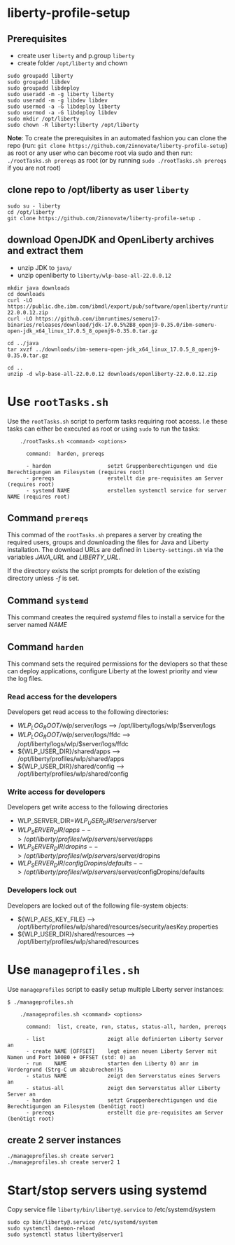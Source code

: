 # liberty-profile-setup

## Prerequisites

- create user `liberty` and p.group `liberty`
- create folder `/opt/liberty` and chown

```
sudo groupadd liberty
sudo groupadd libdev
sudo groupadd libdeploy
sudo useradd -m -g liberty liberty
sudo useradd -m -g libdev libdev
sudo usermod -a -G libdeploy liberty
sudo usermod -a -G libdeploy libdev
sudo mkdir /opt/liberty
sudo chown -R liberty:liberty /opt/liberty
```
**Note**: To create the prerequisites in an automated fashion you can clone the repo (run: `git clone https://github.com/2innovate/liberty-profile-setup`) as root or any user who can become root via sudo and then run: `./rootTasks.sh prereqs` as root (or by running `sudo ./rootTasks.sh prereqs` if you are not root)

## clone repo to /opt/liberty as user `liberty`

```
sudo su - liberty
cd /opt/liberty
git clone https://github.com/2innovate/liberty-profile-setup .
```

## download OpenJDK and OpenLiberty archives and extract them

- unzip JDK to `java/`
- unzip openliberty to `liberty/wlp-base-all-22.0.0.12`

```
mkdir java downloads
cd downloads
curl -LO https://public.dhe.ibm.com/ibmdl/export/pub/software/openliberty/runtime/release/22.0.0.12/openliberty-22.0.0.12.zip
curl -LO https://github.com/ibmruntimes/semeru17-binaries/releases/download/jdk-17.0.5%2B8_openj9-0.35.0/ibm-semeru-open-jdk_x64_linux_17.0.5_8_openj9-0.35.0.tar.gz

cd ../java
tar xvzf ../downloads/ibm-semeru-open-jdk_x64_linux_17.0.5_8_openj9-0.35.0.tar.gz

cd ..
unzip -d wlp-base-all-22.0.0.12 downloads/openliberty-22.0.0.12.zip
```

# Use `rootTasks.sh`

Use the `rootTasks.sh` script to perform tasks requiring root access. I.e these tasks can either be executed as root or using `sudo` to run the tasks:

```
    ./rootTasks.sh <command> <options>

      command:  harden, prereqs

      - harden                  setzt Gruppenberechtigungen und die Berechtigungen am Filesystem (requires root)
      - prereqs                 erstellt die pre-requisites am Server (requires root)
      - systemd NAME            erstellen systemctl service for server NAME (requires root)
```

## Command `prereqs`

This commad of the `rootTasks.sh`  prepares a server by creating the required users, groups and downloading the files for Java and Liberty installation. The download URLs are defined in `liberty-settings.sh` via the variables *JAVA_URL* and *LIBERTY_URL*.

If the directory exists the script prompts for deletion of the existing directory unless *-f* is set.

## Command `systemd`

This command creates the required *systemd* files to install a service for the server named *NAME*

## Command `harden`

This command sets the required permissions for the devlopers so that these can deploy applications, configure Liberty at the lowest priority and view the log files.

### Read access for the developers

Developers get read access to the following directories:
- ${WLP_LOG_ROOT}/wlp/$server/logs --> /opt/liberty/logs/wlp/$server/logs
- ${WLP_LOG_ROOT}/wlp/$server/logs/ffdc --> /opt/liberty/logs/wlp/$server/logs/ffdc
- ${WLP_USER_DIR}/shared/apps --> /opt/liberty/profiles/wlp/shared/apps
- ${WLP_USER_DIR}/shared/config --> /opt/liberty/profiles/wlp/shared/config

### Write access for developers

Developers get write access to the following directories
- WLP_SERVER_DIR=$WLP_USER_DIR/servers/$server
- ${WLP_SERVER_DIR}/apps --> /opt/liberty/profiles/wlp/servers/$server/apps
- ${WLP_SERVER_DIR}/dropins --> /opt/liberty/profiles/wlp/servers/$server/dropins
- ${WLP_SERVER_DIR}/configDropins/defaults --> /opt/liberty/profiles/wlp/servers/$server/configDropins/defaults

### Developers lock out

Developers are locked out of the following file-system objects:
- ${WLP_AES_KEY_FILE} --> /opt/liberty/profiles/wlp/shared/resources/security/aesKey.properties
- ${WLP_USER_DIR}/shared/resources  --> /opt/liberty/profiles/wlp/shared/resources

# Use `manageprofiles.sh`

Use `manageprofiles` script to easily setup multiple Liberty server instances:

```
$ ./manageprofiles.sh

    ./manageprofiles.sh <command> <options>

      command:  list, create, run, status, status-all, harden, prereqs

      - list                    zeigt alle definierten Liberty Server an
      - create NAME [OFFSET]    legt einen neuen Liberty Server mit Namen und Port 10080 + OFFSET (std: 0) an
      - run    NAME             starten den Liberty 0) anr im Vordergrund (Strg-C um abzubrechen!)S
      - status NAME             zeigt den Serverstatus eines Servers an
      - status-all              zeigt den Serverstatus aller Liberty Server an
      - harden                  setzt Gruppenberechtigungen und die Berechtigungen am Filesystem (benötigt root)
      - prereqs                 erstellt die pre-requisites am Server (benötigt root)
```

## create 2 server instances

```
./manageprofiles.sh create server1
./manageprofiles.sh create server2 1
```

# Start/stop servers using systemd

Copy service file `liberty/bin/liberty@.service` to /etc/systemd/system

```
sudo cp bin/liberty@.service /etc/systemd/system
sudo systemctl daemon-reload
sudo systemctl status liberty@server1
```
